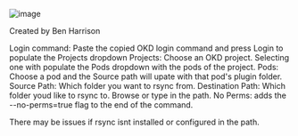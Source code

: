 ![image](https://github.com/Benzamp/rsync-wizard/assets/39504919/4066eaf0-9aea-4bde-b259-0c0e2142db56)


Created by Ben Harrison

Login command: Paste the copied OKD login command and press Login to populate the Projects dropdown
Projects: Choose an OKD project. Selecting one with populate the Pods dropdown with the pods of the project.
Pods: Choose a pod and the Source path will upate with that pod's plugin folder.
Source Path: Which folder you want to rsync from.
Destination Path: Which folder youd like to rsync to. Browse or type in the path.
No Perms: adds the --no-perms=true flag to the end of the command.

There may be issues if rsync isnt installed or configured in the path. 
